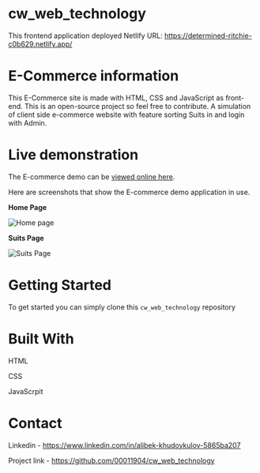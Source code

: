 # cw_web_technology
This frontend application deployed Netlify
URL: https://determined-ritchie-c0b629.netlify.app/
# E-Commerce information
This E-Commerce site is made with HTML, CSS and JavaScript as front-end.
This is an open-source project so feel free to contribute.
A simulation of client side e-commerce website with feature sorting Suits in and login with Admin.



# Live demonstration
The E-commerce demo can be [viewed online here](https://determined-ritchie-c0b629.netlify.app).

Here are screenshots that show the E-commerce demo application in use.

**Home Page**

![Home page](https://i.ibb.co/Jsn23hD/Screenshot-2021-12-06-104023.png)

**Suits Page** 

![Suits Page](https://i.ibb.co/18T7YYt/Screenshot-2021-12-06-104956.png)

# Getting Started

To get started  you can simply clone this `cw_web_technology` repository 

# Built With

HTML

CSS

JavaScrpit

# Contact
Linkedin - https://www.linkedin.com/in/alibek-khudoykulov-5865ba207

Project link - https://github.com/00011904/cw_web_technology
